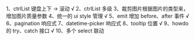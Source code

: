 1、ctrlList 键盘上下 -> 滚动 √
2、ctrlList 多级 
3、裁剪图片根据图片的类型来，增加图片质量参数
4、统一的 ui style 管理 √
5、emit 增加 before、after 事件 √
6、pagination 响应式
7、datetime-picker 响应式
8、tooltip 位置 √
9、howdo 的 try、catch 接口 √
10、多个 select 联动
